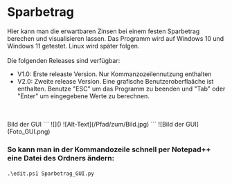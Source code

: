 # Sparbetrag
Hier kann man die erwartbaren Zinsen bei einem festen Sparbetrag berechen und visualisieren lassen.
Das Programm wird auf Windows 10 und Windows 11 getestet. Linux wird später folgen.<br>
<br>
Die folgenden Releases sind verfügbar:
- V1.0: Erste releaste Version. Nur Kommanzozeilennutzung enthalten
- V2.0: Zweite release Version. Eine grafische Benutzeroberflaäche ist enthalten. Benutze "ESC" um das Programm zu beenden und "Tab" oder "Enter" um eingegebene Werte zu berechnen.
<br>
<br>
Bild der GUI
```
![]()
![Alt-Text](/Pfad/zum/Bild.jpg)
```
![Bild der GUI](Foto_GUI.png)

<br>

### So kann man in der Kommandozeile schnell per Notepad++ eine Datei des Ordners ändern:
`.\edit.ps1 Sparbetrag_GUI.py`
